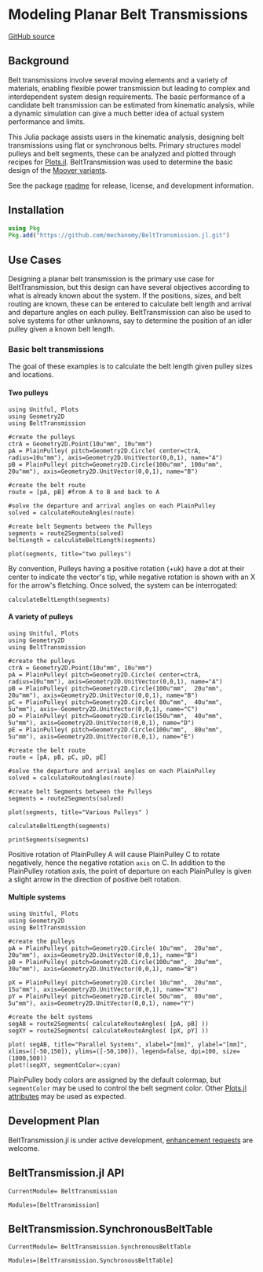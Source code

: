 # Modeling Planar Belt Transmissions

[GitHub source](https://github.com/mechanomy/BeltTransmission.jl)

## Background
Belt transmissions involve several moving elements and a variety of materials, enabling flexible power transmission but leading to complex and interdependent system design requirements.
The basic performance of a candidate belt transmission can be estimated from kinematic analysis, while a dynamic simulation can give a much better idea of actual system performance and limits.

This Julia package assists users in the kinematic analysis, designing belt transmissions using flat or synchronous belts.
Primary structures model pulleys and belt segments, these can be analyzed and plotted through recipes for [Plots.jl](https://docs.juliaplots.org/stable/).
BeltTransmission was used to determine the basic design of the [Moover variants](https://mechanomy.com/projects/moover).

See the package [readme](https://github.com/mechanomy/BeltTransmission.jl) for release, license, and development information.

## Installation
```julia
using Pkg
Pkg.add("https://github.com/mechanomy/BeltTransmission.jl.git")
```

## Use Cases
Designing a planar belt transmission is the primary use case for BeltTransmission, but this design can have several objectives according to what is already known about the system.
If the positions, sizes, and belt routing are known, these can be entered to calculate belt length and arrival and departure angles on each pulley.
BeltTransmission can also be used to solve systems for other unknowns, say to determine the position of an idler pulley given a known belt length.

### Basic belt transmissions
The goal of these examples is to calculate the belt length given pulley sizes and locations.

#### Two pulleys
```@example twopulleys; continued=false
using Unitful, Plots
using Geometry2D 
using BeltTransmission

#create the pulleys
ctrA = Geometry2D.Point(10u"mm", 10u"mm")
pA = PlainPulley( pitch=Geometry2D.Circle( center=ctrA, radius=10u"mm"), axis=Geometry2D.UnitVector(0,0,1), name="A")
pB = PlainPulley( pitch=Geometry2D.Circle(100u"mm", 100u"mm", 20u"mm"), axis=Geometry2D.UnitVector(0,0,1), name="B")

#create the belt route
route = [pA, pB] #from A to B and back to A

#solve the departure and arrival angles on each PlainPulley
solved = calculateRouteAngles(route)

#create belt Segments between the Pulleys
segments = route2Segments(solved)
beltLength = calculateBeltLength(segments)

plot(segments, title="two pulleys")
```

By convention, Pulleys having a positive rotation (+uk) have a dot at their center to indicate the vector's tip, while negative rotation is shown with an X for the arrow's fletching.
Once solved, the system can be interrogated:

```@example twopulleys
calculateBeltLength(segments)
```

#### A variety of pulleys
```@example variety;
using Unitful, Plots
using Geometry2D 
using BeltTransmission

#create the pulleys
ctrA = Geometry2D.Point(10u"mm", 10u"mm")
pA = PlainPulley( pitch=Geometry2D.Circle( center=ctrA, radius=10u"mm"), axis=Geometry2D.UnitVector(0,0,1), name="A")
pB = PlainPulley( pitch=Geometry2D.Circle(100u"mm",  20u"mm", 20u"mm"), axis=Geometry2D.UnitVector(0,0,1), name="B")
pC = PlainPulley( pitch=Geometry2D.Circle( 80u"mm",  40u"mm",  5u"mm"), axis=-Geometry2D.UnitVector(0,0,1), name="C")
pD = PlainPulley( pitch=Geometry2D.Circle(150u"mm",  40u"mm",  5u"mm"), axis=Geometry2D.UnitVector(0,0,1), name="D")
pE = PlainPulley( pitch=Geometry2D.Circle(100u"mm",  80u"mm",  5u"mm"), axis=Geometry2D.UnitVector(0,0,1), name="E")

#create the belt route
route = [pA, pB, pC, pD, pE]

#solve the departure and arrival angles on each PlainPulley
solved = calculateRouteAngles(route)

#create belt Segments between the Pulleys
segments = route2Segments(solved)

plot(segments, title="Various Pulleys" )
```

```@repl variety;
calculateBeltLength(segments)
```
```@repl variety;
printSegments(segments)
```
Positive rotation of PlainPulley A will cause PlainPulley C to rotate negatively, hence the negative rotation `axis` on C.
In addition to the PlainPulley rotation axis, the point of departure on each PlainPulley is given a slight arrow in the direction of positive belt rotation.

#### Multiple systems
```@example
using Unitful, Plots
using Geometry2D 
using BeltTransmission

#create the pulleys
pA = PlainPulley( pitch=Geometry2D.Circle( 10u"mm",  20u"mm", 20u"mm"), axis=Geometry2D.UnitVector(0,0,1), name="B")
pB = PlainPulley( pitch=Geometry2D.Circle(100u"mm",  20u"mm", 30u"mm"), axis=Geometry2D.UnitVector(0,0,1), name="B")

pX = PlainPulley( pitch=Geometry2D.Circle( 10u"mm",  20u"mm", 15u"mm"), axis=Geometry2D.UnitVector(0,0,1), name="X")
pY = PlainPulley( pitch=Geometry2D.Circle( 50u"mm",  80u"mm",  5u"mm"), axis=Geometry2D.UnitVector(0,0,1), name="Y")

#create the belt systems 
segAB = route2Segments( calculateRouteAngles( [pA, pB] ))
segXY = route2Segments( calculateRouteAngles( [pX, pY] ))

plot( segAB, title="Parallel Systems", xlabel="[mm]", ylabel="[mm]", xlims=([-50,150]), ylims=([-50,100]), legend=false, dpi=100, size=(1000,500)) 
plot!(segXY, segmentColor=:cyan)
```

PlainPulley body colors are assigned by the default colormap, but `segmentColor` may be used to control the belt segment color.
Other [Plots.jl attributes](https://docs.juliaplots.org/latest/generated/attributes_plot/) may be used as expected.


## Development Plan
BeltTransmission.jl is under active development, [enhancement requests](https://github.com/mechanomy/BeltTransmission.jl/issues/new/choose) are welcome.

## BeltTransmission.jl API
```@meta
CurrentModule= BeltTransmission
```

```@autodocs
Modules=[BeltTransmission]
```

## BeltTransmission.SynchronousBeltTable
```@meta
CurrentModule= BeltTransmission.SynchronousBeltTable
```

```@autodocs
Modules=[BeltTransmission.SynchronousBeltTable]
```